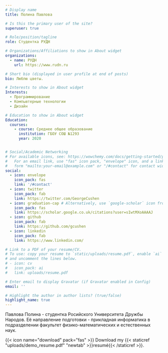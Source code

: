 ```yaml
---
# Display name
title: Полина Павлова

# Is this the primary user of the site?
superuser: true

# Role/position/tagline
role: Студентка РУДН

# Organizations/Affiliations to show in About widget
organizations:
  - name: РУДН
    url: https://www.rudn.ru

# Short bio (displayed in user profile at end of posts)
bio: Люблю цветы.

# Interests to show in About widget
Interests:
  - Программирование 
  - Компьютерные технологии
  - Дизайн

# Education to show in About widget
Education:
  courses:
    - course: Среднее общее образование
      institution: ГБОУ СОШ №1293
      year: 2020


# Social/Academic Networking
# For available icons, see: https://wowchemy.com/docs/getting-started/page-builder/#icons
#   For an email link, use "fas" icon pack, "envelope" icon, and a link in the
#   form "mailto:your-email@example.com" or "/#contact" for contact widget.
social:
  - icon: envelope
    icon_pack: fas
    link: '/#contact'
  - icon: twitter
    icon_pack: fab
    link: https://twitter.com/GeorgeCushen
  - icon: graduation-cap # Alternatively, use `google-scholar` icon from `ai` icon pack
    icon_pack: fas
    link: https://scholar.google.co.uk/citations?user=sIwtMXoAAAAJ
  - icon: github
    icon_pack: fab
    link: https://github.com/gcushen
  - icon: linkedin
    icon_pack: fab
    link: https://www.linkedin.com/

# Link to a PDF of your resume/CV.
# To use: copy your resume to `static/uploads/resume.pdf`, enable `ai` icons in `params.toml`,
# and uncomment the lines below.
# - icon: cv
#   icon_pack: ai
#   link: uploads/resume.pdf

# Enter email to display Gravatar (if Gravatar enabled in Config)
email: ''

# Highlight the author in author lists? (true/false)
highlight_name: true
---
```


Павлова Полина - студентка Росийского Университета Дружбы Народов. Её направление подготовки - прикладная информатика в подразделении факультет физико-математических и естественных наук.

{{< icon name="download" pack="fas" >}} Download my {{< staticref "uploads/demo_resume.pdf" "newtab" >}}resumé{{< /staticref >}}.
